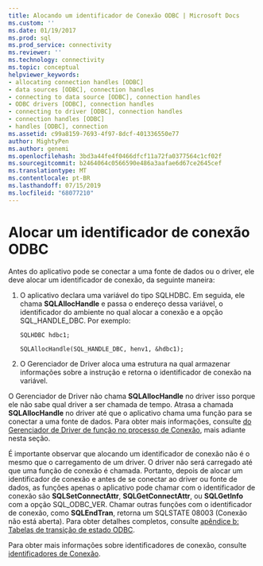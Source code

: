 ```yaml
---
title: Alocando um identificador de Conexão ODBC | Microsoft Docs
ms.custom: ''
ms.date: 01/19/2017
ms.prod: sql
ms.prod_service: connectivity
ms.reviewer: ''
ms.technology: connectivity
ms.topic: conceptual
helpviewer_keywords:
- allocating connection handles [ODBC]
- data sources [ODBC], connection handles
- connecting to data source [ODBC], connection handles
- ODBC drivers [ODBC], connection handles
- connecting to driver [ODBC], connection handles
- connection handles [ODBC]
- handles [ODBC], connection
ms.assetid: c99a8159-7693-4f97-8dcf-401336550e77
author: MightyPen
ms.author: genemi
ms.openlocfilehash: 3bd3a44fe4f0466dfcf11a72fa0377564c1cf02f
ms.sourcegitcommit: b2464064c0566590e486a3aafae6d67ce2645cef
ms.translationtype: MT
ms.contentlocale: pt-BR
ms.lasthandoff: 07/15/2019
ms.locfileid: "68077210"
---
```

# <a name="allocating-a-connection-handle-odbc"></a>Alocar um identificador de conexão ODBC
Antes do aplicativo pode se conectar a uma fonte de dados ou o driver, ele deve alocar um identificador de conexão, da seguinte maneira:  
  
1.  O aplicativo declara uma variável do tipo SQLHDBC. Em seguida, ele chama **SQLAllocHandle** e passa o endereço dessa variável, o identificador do ambiente no qual alocar a conexão e a opção SQL_HANDLE_DBC. Por exemplo:  
  
    ```  
    SQLHDBC hdbc1;  
  
    SQLAllocHandle(SQL_HANDLE_DBC, henv1, &hdbc1);  
    ```  
  
2.  O Gerenciador de Driver aloca uma estrutura na qual armazenar informações sobre a instrução e retorna o identificador de conexão na variável.  
  
 O Gerenciador de Driver não chama **SQLAllocHandle** no driver isso porque ele não sabe qual driver a ser chamada de tempo. Atrasa a chamada **SQLAllocHandle** no driver até que o aplicativo chama uma função para se conectar a uma fonte de dados. Para obter mais informações, consulte [do Gerenciador de Driver de função no processo de Conexão](../../../odbc/reference/develop-app/driver-manager-s-role-in-the-connection-process.md), mais adiante nesta seção.  
  
 É importante observar que alocando um identificador de conexão não é o mesmo que o carregamento de um driver. O driver não será carregado até que uma função de conexão é chamada. Portanto, depois de alocar um identificador de conexão e antes de se conectar ao driver ou fonte de dados, as funções apenas o aplicativo pode chamar com o identificador de conexão são **SQLSetConnectAttr**, **SQLGetConnectAttr**, ou **SQLGetInfo** com a opção SQL_ODBC_VER. Chamar outras funções com o identificador de conexão, como **SQLEndTran**, retorna um SQLSTATE 08003 (Conexão não está aberta). Para obter detalhes completos, consulte [apêndice b: Tabelas de transição de estado ODBC](../../../odbc/reference/appendixes/appendix-b-odbc-state-transition-tables.md).  
  
 Para obter mais informações sobre identificadores de conexão, consulte [identificadores de Conexão](../../../odbc/reference/develop-app/connection-handles.md).
